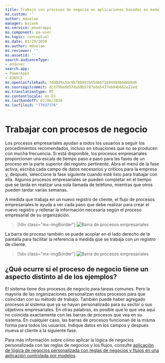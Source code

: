 ```yaml
---
title: Trabajo con procesos de negocio en aplicaciones basadas en modelo | MicrosoftDocs
ms.custom: ''
author: mduelae
manager: kvivek
ms.service: powerapps
ms.component: pa-user
ms.topic: conceptual
ms.date: 01/29/2020
ms.author: mduelae
ms.reviewer: ''
ms.assetid: ''
search.audienceType:
- enduser
search.app:
- PowerApps
- D365CE
ms.openlocfilehash: 7dd0d9a3dc9b78b693565d66f1894484b686b946
ms.sourcegitcommit: dc379bede57da58b5787eda5437eb94b662e21ed
ms.translationtype: MT
ms.contentlocale: es-ES
ms.lasthandoff: 02/06/2020
ms.locfileid: "77037376"
---
```

# <a name="work-with-business-processes"></a>Trabajar con procesos de negocio

Los procesos empresariales ayudan a todos los usuarios a seguir los procedimientos recomendados, incluso en situaciones que no se producen con mucha frecuencia. Si está disponible, los procesos empresariales proporcionan una escala de tiempo paso a paso para las fases de un proceso en la parte superior del registro pertinente. Abra el menú de la fase activa, escriba cada campo de datos necesarios y críticos para la empresa y, después, seleccione la fase siguiente cuando esté listo para trabajar con ella. Algunos procesos empresariales se pueden completar en el tiempo que se tarda en realizar una sola llamada de teléfono, mientras que otros pueden tardar varias semanas.


A medida que trabaja en un nuevo registro de cliente, el flujo de procesos empresariales le ayuda a ver cada paso que debe realizar para crear el nuevo registro y rellenar la información necesaria según el proceso empresarial de su organización. 


> [!div class="mx-imgBorder"]
> ![Barra de procesos empresariales](media/business-process.png "Barra de procesos empresariales")



La barra de proceso también se puede acoplar en el lado derecho de la pantalla para facilitar la referencia a medida que se trabaja con un registro de cliente. 

> [!div class="mx-imgBorder"]
> ![Barra de procesos empresariales](media/bpdock.gif "Barra de procesos empresariales")
 
  
 
## <a name="what-if-your-business-processes-looks-different-from-these-examples"></a>¿Qué ocurre si el proceso de negocio tiene un aspecto distinto al de los ejemplos?  

El sistema tiene dos procesos de negocio para tareas comunes. Pero la mayoría de las organizaciones personalizan estos procesos para que coincidan con su método de trabajo. También puede haber agregado procesos al sistema que ya se hayan personalizado para su sector o sus objetivos empresariales. En otras palabras, es posible que lo que vea aquí no coincida exactamente con las barras de procesos que vea en su sistema. En cualquier caso, las barras de procesos funcionan de la misma forma para todos los usuarios. Indique datos en los campos y después mueva al cliente a la siguiente fase.


Para más información sobre cómo aplicar la lógica de negocios personalizada con las reglas de negocios y los flujos, consulte [aplicación de lógica de negocios personalizada con reglas de negocios y flujos en una aplicación controlada por modelos](https://docs.microsoft.com/powerapps/maker/model-driven-apps/guide-staff-through-common-tasks-processes).

